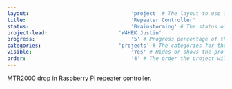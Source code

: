 ```yaml
---
layout:									'project' # The layout to use for the project page.
title:									'Repeater Controller'
status:									'Brainstorming' # The status of the project. Should be one of 'Brainstorming', 'Designing', 'Building', 'Testing', 'Implementing', 'On-Hold', or 'Cancelled'.
project-lead:						'W4HEK Justin'
progress:								'5' # Progress percentage of the project.
categories:							'projects' # The categories for the project. Projects should always be 'projects'.
visible:								'Yes' # Hides or shows the project in feeds.
order:									'4' # The order the project will be shown in feeds.
---
```



MTR2000 drop in Raspberry Pi repeater controller.

